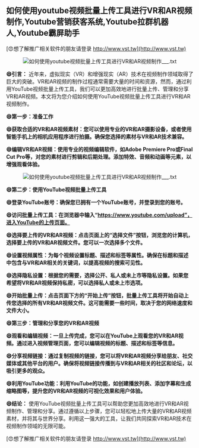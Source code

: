## **如何使用youtube视频批量上传工具进行VR和AR视频制作,Youtube营销获客系统,Youtube拉群机器人,Youtube霸屏助手**

[😍想了解推广相关软件的朋友请登录 http://www.vst.tw](http://www.vst.tw)

 <center><img src="https://vst.tw/MP4/tuiguang/png/2.png" alt="如何使用youtube视频批量上传工具进行VR和AR视频制作___.txt"></center>

**😄引言：**
近年来，虚拟现实（VR）和增强现实（AR）技术在视频制作领域取得了巨大的突破。VR和AR视频的制作过程通常需要大量的时间和资源，然而，通过利用YouTube视频批量上传工具，我们可以更加高效地进行批量上传、管理和分享VR和AR视频。本文将为您介绍如何使用YouTube视频批量上传工具进行VR和AR视频制作。

**😄第一步：准备工作**

**😄获取合适的VR和AR视频素材：您可以使用专业的VR和AR摄影设备，或者使用智能手机上的相机应用程序进行拍摄。确保您选择的素材与VR和AR技术兼容。**

**😄编辑VR和AR视频：使用专业的视频编辑软件，如Adobe Premiere Pro或Final Cut Pro等，对您的素材进行剪辑和后期处理。添加特效、音频和动画等元素，以增强观看体验。**

 <center><img src="https://vst.tw/MP4/tuiguang/png/8.png" alt="如何使用youtube视频批量上传工具进行VR和AR视频制作___.txt"></center>

**😄第二步：使用YouTube视频批量上传工具**

**😄登录YouTube账号：确保您已拥有一个YouTube账号，并登录到您的账号。**

**😄访问批量上传工具：在浏览器中输入“https://www.youtube.com/upload”，进入YouTube的上传页面。**

**😄选择要上传的VR和AR视频：点击页面上的“选择文件”按钮，浏览您的计算机，选择要上传的VR和AR视频文件。您可以一次选择多个文件。**

**😄设置视频属性：为每个视频设置标题、描述和标签等属性。确保在标题和描述中包含与VR和AR相关的关键词，以提高视频的搜索可见性。**

**😄选择隐私设置：根据您的需要，选择公开、私人或未上市等隐私设置。如果您希望将VR和AR视频保持私密，可以选择私人或未上市选项。**

**😄开始批量上传：点击页面下方的“开始上传”按钮，批量上传工具将开始自动上传您选择的所有VR和AR视频文件。这可能需要一些时间，取决于您的网络速度和文件大小。**

**😄第三步：管理和分享您的VR和AR视频**

**😄观看和编辑视频：一旦上传完成，您可以在YouTube上观看您的VR和AR视频。通过进入视频管理页面，您可以编辑视频的标题、描述和标签等信息。**

**😄分享视频链接：通过复制视频的链接，您可以将VR和AR视频分享给朋友、社交媒体或其他平台的用户。确保将视频链接传播到与VR和AR相关的社区和论坛，以吸引更多的观众。**

**😄利用YouTube功能：利用YouTube的功能，如创建播放列表、添加字幕和生成缩略图等，提升您的VR和AR视频的可视化效果和用户体验。**

**😄结论：**
使用YouTube视频批量上传工具可以帮助您更加高效地进行VR和AR视频制作、管理和分享。通过遵循以上步骤，您可以轻松地上传大量的VR和AR视频素材，并将其与世界分享。利用这一强大的工具，让我们共同探索VR和AR技术在视频制作领域的无限可能。

[😍想了解推广相关软件的朋友请登录 http://www.vst.tw](http://www.vst.tw)



